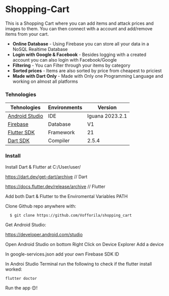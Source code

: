 
# Shopping-Cart

This is a Shopping Cart where you can add items and attack prices and images to them. You can then connect with a account and add/remove items from your cart.

- **Online Database** - Using Firebase you can store all your data in a NoSQL Realtime Database
- **Login with Google & Facebook** - Besides logging with a created account you can also login with Facebook/Google
- **Filtering** - You can Filter through your items by category
- **Sorted prices** - Items are also sorted by price from cheapest to priciest
- **Made with Dart Only** - Made with Only one Programming Language and working on almost all platforms

### Tehnologies

| Tehnologies | Environments | Version | 
|-----|--------------|---------|
| [Android Studio](https://firebase.google.com/)  | IDE | Iguana 2023.2.1 |
| [Firebase](https://firebase.google.com/)  | Database | V1 |
| [Flutter SDK](https://docs.flutter.dev/release/archive?tab=windows) | Framework | 21 |
| [Dart SDK](https://dart.dev/get-dart/archive) | Compiler | 2.5.4 |

### Install

Install Dart & Flutter at C:/User/user/

https://dart.dev/get-dart/archive // Dart

https://docs.flutter.dev/release/archive // Flutter

Add both Dart & Flutter to the Enviromental Variables PATH

Clone Github repo anywhere with:

```
  $ git clone https://github.com/Vofforila/shopping_cart
```

Get Android Studio:

https://developer.android.com/studio

Open Android Studio on bottom Right Click on Device Explorer Add a device

In google-services.json add your own Firebase SDK ID

In Androi Studio Terminal run the following to check if the flutter install worked:

```
flutter doctor
```

Run the app 😊!
